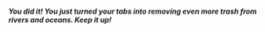 ##### You did it! You just turned your tabs into removing even more trash from rivers and oceans. Keep it up!
